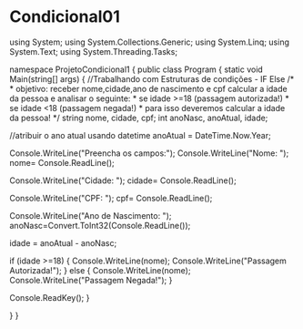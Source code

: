 # Condicional01

using System;
using System.Collections.Generic;
using System.Linq;
using System.Text;
using System.Threading.Tasks;

namespace ProjetoCondicional1
{
    public class Program
    {
        static void Main(string[] args)
        {
            //Trabalhando com Estruturas de condições - IF Else
            /*
             * objetivo: receber nome,cidade,ano de nascimento e cpf calcular a idade da pessoa e analisar o seguinte:
             * se idade >=18 (passagem autorizada!)
             * se idade <18 (passagem negada!)
             * para isso deveremos calcular a idade da pessoa!
             */
            string nome, cidade, cpf;
            int anoNasc, anoAtual, idade;

  //atribuir o ano atual usando datetime
            anoAtual = DateTime.Now.Year;

  Console.WriteLine("Preencha os campos:");
            Console.WriteLine("Nome: ");
            nome= Console.ReadLine();

  Console.WriteLine("Cidade: ");
            cidade= Console.ReadLine();

  Console.WriteLine("CPF: ");
            cpf= Console.ReadLine();

  Console.WriteLine("Ano de Nascimento: ");
            anoNasc=Convert.ToInt32(Console.ReadLine());

  idade = anoAtual - anoNasc;

  if (idade >=18)
            {
                Console.WriteLine(nome);
                Console.WriteLine("Passagem Autorizada!");
            }
            else
            {
                Console.WriteLine(nome);
                Console.WriteLine("Passagem Negada!");
            }

  Console.ReadKey();
        }


  }
}
